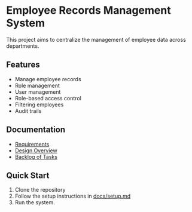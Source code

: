# Employee Records Management System

This project aims to centralize the management of employee data across departments.

## Features
- Manage employee records
- Role management
- User management
- Role-based access control
- Filtering employees
- Audit trails

## Documentation
- [Requirements](requirements.md)
- [Design Overview](design.md)
- [Backlog of Tasks](backlog.md)

## Quick Start
1. Clone the repository
2. Follow the setup instructions in [docs/setup.md](docs/setup.md)
3. Run the system.

